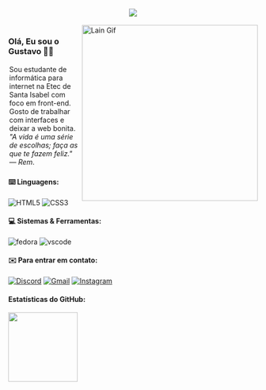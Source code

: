 <br>
<div align="center">
    <img src="https://readme-typing-svg.herokuapp.com?font=Tiny5&size=40&duration=4000&pause=1000&color=FFFFFF&width=500&lines=%3Ch1%3EHello%2C+World!%3C%2Fh1%3E" />
</div>
<br>

<img src="https://github.com/user-attachments/assets/5adebd3e-4dd2-4756-9c6f-6994ab2f44a6" alt="Lain Gif" min-width="400px" max-width="400px" width="355px" align="right">

<h3>
    Olá, Eu sou o Gustavo 👋🏼
</h3>

<p align="left" style="padding: 2px;"> 
    Sou estudante de informática para internet na Etec de Santa Isabel com foco em front-end. Gosto de trabalhar com interfaces e deixar a web bonita. <i>"A vida é uma série de escolhas; faça as que te fazem feliz." — Rem</i>.
</p>

<p align="left">
    <h4>
        ⌨️ Linguagens:
    </h4>
    <section>
	<img alt="HTML5" src="https://img.shields.io/badge/HTML5-E34F26?style=for-the-badge&logo=html5&logoColor=white" />
    	<img alt="CSS3" src="https://img.shields.io/badge/CSS3-1572B6?style=for-the-badge&logo=css3&logoColor=white" />
    </section>
</p>

<p align="left">
    <h4>
        💻 Sistemas & Ferramentas:
    </h4>
    <section>
	<img alt="fedora" src="https://img.shields.io/badge/Fedora-294172?style=for-the-badge&logo=fedora&logoColor=white">
    	<img alt="vscode" src="https://img.shields.io/badge/Visual_Studio_Code-0078D4?style=for-the-badge&logo=visual%20studio%20code&logoColor=white">
    </section>
</p>

<h4 align="left">
  ✉️ Para entrar em contato:
</h4>

<p align="left">
    <a href="#" title="Discord">
    <img src="https://img.shields.io/badge/Discord-7289DA?style=for-the-badge&logo=discord&logoColor=white" alt="Discord"/></a>
    <a href="mailto:gustavoppietrosantana@gmail.com" title="Gmail">
    <img src="https://img.shields.io/badge/Gmail-D14836?style=for-the-badge&logo=gmail&logoColor=white" alt="Gmail"/></a>
    <a href="#" title="Instagram">
    <img src="https://img.shields.io/badge/Instagram-E4405F?style=for-the-badge&logo=instagram&logoColor=white" alt="Instagram"/></a>
</p>

<p align="left">
    <h4>
        Estatísticas do GitHub:
    </h4>
    <img height="140em" src="https://github-readme-stats.vercel.app/api?username=guto-off&theme=github_dark&show_icons=true" align/>
</p>

